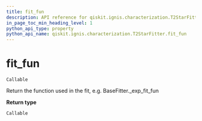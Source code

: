 ```yaml
---
title: fit_fun
description: API reference for qiskit.ignis.characterization.T2StarFitter.fit_fun
in_page_toc_min_heading_level: 1
python_api_type: property
python_api_name: qiskit.ignis.characterization.T2StarFitter.fit_fun
---
```


# fit\_fun

<span id="qiskit.ignis.characterization.T2StarFitter.fit_fun" />

`Callable`

Return the function used in the fit, e.g. BaseFitter.\_exp\_fit\_fun

**Return type**

`Callable`

